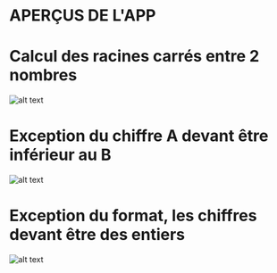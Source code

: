 # APERÇUS DE L'APP

# Calcul des racines carrés entre 2 nombres
![alt text](https://i.ibb.co/tzVwnjJ/Capture-d-e-cran-2020-12-10-a-11-45-35.png)
# Exception du chiffre A devant être inférieur au B
![alt text](https://i.ibb.co/ZV98M76/Capture-d-e-cran-2020-12-10-a-11-45-24.png)
# Exception du format, les chiffres devant être des entiers
![alt text](https://i.ibb.co/stbnS0f/Capture-d-e-cran-2020-12-10-a-11-45-09.png)
